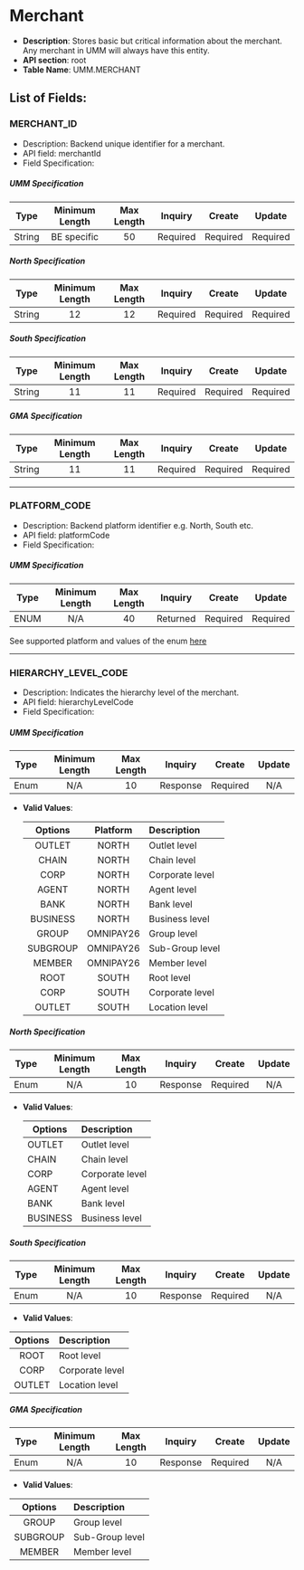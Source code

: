# Merchant
* **Description**: Stores basic but critical information about the merchant. Any merchant in UMM will always have this entity.
* **API section**: root 
* **Table Name**: UMM.MERCHANT 
## List of Fields:
### MERCHANT_ID
* Description: Backend unique identifier for a merchant.
* API field: merchantId
* Field Specification:

<!-- type: tab 
titles: UMM, North, South, GMA 
-->

##### UMM Specification
| Type |Minimum Length|Max Length| Inquiry | Create  | Update  |
|------|:----------:|:--------:|:--------:|:-------:|:-------:|
|String|BE specific|50|Required|Required|Required|

<!-- type: tab-->

##### North Specification
| Type | Minimum Length | Max Length | Inquiry | Create  | Update  |
|------|:--------------:|:----------:|:--------:|:-------:|:-------:|
|String|       12       |     12     |Required|Required|Required|

<!-- type: tab--> 

##### South Specification

| Type | Minimum Length | Max Length | Inquiry | Create  | Update  |
|------|:--------------:|:----------:|:--------:|:-------:|:-------:|
|String|       11       |     11     |Required|Required|Required|

<!-- type: tab-->

##### GMA Specification
| Type | Minimum Length | Max Length | Inquiry | Create  | Update  |
|------|:--------------:|:----------:|:--------:|:-------:|:-------:|
|String|       11       |     11     |Required|Required|Required|

<!-- type: tab-end -->

---

### PLATFORM_CODE 
* Description: Backend platform identifier e.g. North, South etc.
* API field: platformCode
* Field Specification:

<!-- type: tab 
titles: UMM
-->

##### UMM Specification
| Type | Minimum Length | Max Length | Inquiry  | Create  | Update  |
|------|:--------------:|:----------:|:--------:|:-------:|:-------:|
| ENUM |      N/A       |     40     | Returned |Required|Required|

See supported platform and values of the enum [here](?path=docs/specification/supportedPlatforms.md)
<!-- type: tab-end -->
---
### HIERARCHY_LEVEL_CODE 
* Description: Indicates the hierarchy level of the merchant.
* API field: hierarchyLevelCode
* Field Specification:

<!-- type: tab 
titles: UMM, North, South, GMA 
-->

##### UMM Specification
| Type | Minimum Length | Max Length | Inquiry  | Create  | Update |
|------|:--------------:|:----------:|:--------:|:-------:|:------:|
| Enum |      N/A       |     10     | Response |Required|  N/A   |

- **Valid Values**:

  |  Options   | Platform  | Description     | 
  |:----------:|:---------:|:----------------|
  |   OUTLET   |   NORTH   | Outlet level    |
  |   CHAIN    |   NORTH   | Chain level     |
  |    CORP    |   NORTH   | Corporate level |
  |   AGENT    |   NORTH   | Agent level     |
  |    BANK    |   NORTH   | Bank level      |
  |  BUSINESS  |   NORTH   | Business level  |
  |   GROUP    | OMNIPAY26 | Group level     |
  |  SUBGROUP  | OMNIPAY26 | Sub-Group level |
  |   MEMBER   | OMNIPAY26 | Member level    |
  |    ROOT    |   SOUTH   | Root level      |
  |    CORP    |   SOUTH   | Corporate level |
  |   OUTLET   |   SOUTH   | Location level  |


<!-- type: tab-->

##### North Specification
| Type | Minimum Length | Max Length | Inquiry  | Create  | Update |
|------|:--------------:|:----------:|:--------:|:-------:|:------:|
| Enum |      N/A       |     10     | Response |Required|  N/A   |

- **Valid Values**:
    
    | Options  | Description     | 
    |----------|:----------------|
    | OUTLET   | Outlet level    |
    | CHAIN    | Chain level     |
    | CORP     | Corporate level |
    | AGENT    | Agent level     |
    | BANK     | Bank level      |
    | BUSINESS | Business level  |



<!-- type: tab--> 

##### South Specification
| Type | Minimum Length | Max Length | Inquiry  | Create  | Update |
|------|:--------------:|:----------:|:--------:|:-------:|:------:|
| Enum |      N/A       |     10     | Response |Required|  N/A   |

- **Valid Values**:

|  Options   | Description     | 
|:----------:|:----------------|
|    ROOT    | Root level      |
|    CORP    | Corporate level |
|   OUTLET   | Location level  |

<!-- type: tab-->

##### GMA Specification
| Type | Minimum Length | Max Length | Inquiry  | Create  | Update |
|------|:--------------:|:----------:|:--------:|:-------:|:------:|
| Enum |      N/A       |     10     | Response |Required|  N/A   |

- **Valid Values**:

|  Options   | Description     | 
|:----------:|:----------------|
|   GROUP    | Group level     |
|  SUBGROUP  | Sub-Group level |
|   MEMBER   | Member level    |

<!-- type: tab-end -->